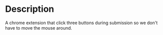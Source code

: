 # Description
A chrome extension that click three buttons during submission
so we don't have to move the mouse around.

